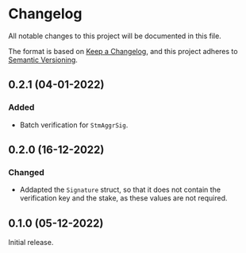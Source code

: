 # Changelog
All notable changes to this project will be documented in this file.

The format is based on [Keep a Changelog](https://keepachangelog.com/en/1.0.0/),
and this project adheres to [Semantic Versioning](https://semver.org/spec/v2.0.0.html).

## 0.2.1 (04-01-2022)
### Added
- Batch verification for `StmAggrSig`.

## 0.2.0 (16-12-2022)
### Changed
- Addapted the `Signature` struct, so that it does not contain the verification key and
  the stake, as these values are not required. 

## 0.1.0 (05-12-2022)
Initial release.